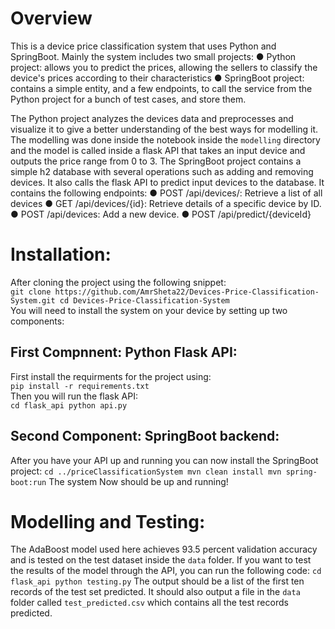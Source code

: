 # Overview
This is a device price classification system that uses Python and SpringBoot. Mainly
the system includes two small projects:
● Python project: allows you to predict the prices, allowing the sellers to classify the device's prices according to their characteristics
● SpringBoot project: contains a simple entity, and a few endpoints, to call the service
from the Python project for a bunch of test cases, and store them.

The Python project analyzes the devices data and preprocesses and visualize it to give a better understanding of the best ways for modelling it. The modelling was done inside the notebook inside the `modelling` directory and the model is called inside a flask API that takes an input device and outputs the price range from 0 to 3.
The SpringBoot project contains a simple h2 database with several operations such as adding and removing devices. It also calls the flask API to predict input devices to the database. It contains the following endpoints:
● POST /api/devices/: Retrieve a list of all devices
● GET /api/devices/{id}: Retrieve details of a specific device by ID.
● POST /api/devices: Add a new device.
● POST /api/predict/{deviceId}

# Installation:
After cloning the project using the following snippet:
<br/>
`git clone https://github.com/AmrSheta22/Devices-Price-Classification-System.git
cd Devices-Price-Classification-System` 
<br/>
You will need to install the system on your device by setting up two components:
## First Compnnent: Python Flask API:
First install the requirments for the project using:
<br/>
`pip install -r requirements.txt`
<br/>
Then you will run the flask API:
<br/>
`cd flask_api
python api.py`
## Second Component: SpringBoot backend:
After you have your API up and running you can now install the SpringBoot project:
`cd ../priceClassificationSystem
mvn clean install
mvn spring-boot:run`
The system Now should be up and running!

# Modelling and Testing:
The AdaBoost model used here achieves 93.5 percent validation accuracy and is tested on the test dataset inside the `data` folder. If you want to test the results of the model through the API, you can run the following code:
`cd flask_api
python testing.py`
The output should be a list of the first ten records of the test set predicted. It should also output a file in the `data` folder called `test_predicted.csv` which contains all the test records predicted.




